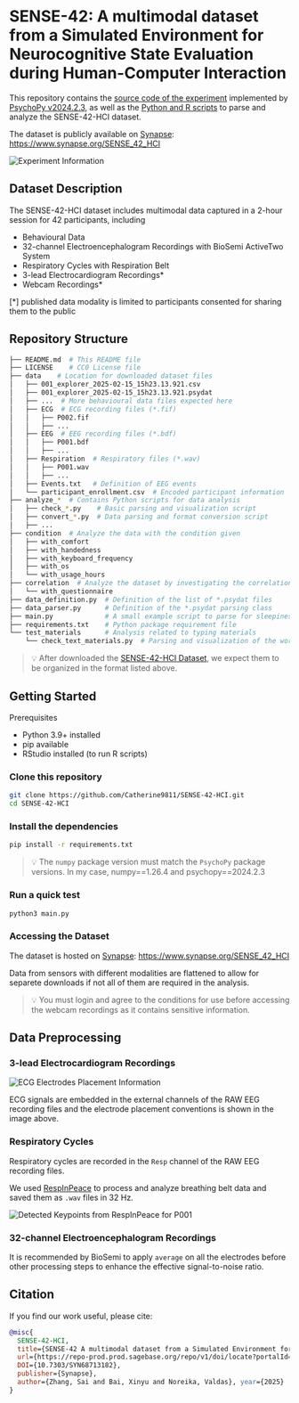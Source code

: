 # SENSE-42: A multimodal dataset from a Simulated Environment for Neurocognitive State Evaluation during Human-Computer Interaction

This repository contains the [source code of the experiment](https://github.com/Catherine9811/SENSE-42-HCI/tree/experiment) implemented by [PsychoPy v2024.2.3](https://www.psychopy.org/), as well as the [Python and R scripts](https://github.com/Catherine9811/SENSE-42-HCI/tree/master) to parse and analyze the SENSE-42-HCI dataset.

The dataset is publicly available on [Synapse](https://www.synapse.org/SENSE_42_HCI): https://www.synapse.org/SENSE_42_HCI

![Experiment Information](https://github.com/Catherine9811/SENSE-42-HCI/blob/master/assets/experiment_flow.jpg)


## Dataset Description

The SENSE-42-HCI dataset includes multimodal data captured in a 2-hour session for 42 participants, including
- Behavioural Data
- 32-channel Electroencephalogram Recordings with BioSemi ActiveTwo System
- Respiratory Cycles with Respiration Belt
- 3-lead Electrocardiogram Recordings*
- Webcam Recordings*

[*] published data modality is limited to participants consented for sharing them to the public

## Repository Structure
```bash
├── README.md  # This README file
├── LICENSE    # CC0 License file
├── data    # Location for downloaded dataset files
│   ├── 001_explorer_2025-02-15_15h23.13.921.csv
│   ├── 001_explorer_2025-02-15_15h23.13.921.psydat
│   ├── ...  # More behavioural data files expected here
│   ├── ECG  # ECG recording files (*.fif)
│   │   ├── P002.fif
│   │   ├── ...
│   ├── EEG  # EEG recording files (*.bdf)
│   │   ├── P001.bdf
│   │   ├── ...
│   ├── Respiration  # Respiratory files (*.wav)
│   │   ├── P001.wav
│   │   ├── ...
│   ├── Events.txt   # Definition of EEG events
│   └── participant_enrollment.csv  # Encoded participant information
├── analyze_*  # Contains Python scripts for data analysis
│   ├── check_*.py    # Basic parsing and visualization script
│   ├── convert_*.py  # Data parsing and format conversion script
│   ├── ...
├── condition  # Analyze the data with the condition given
│   ├── with_comfort
│   ├── with_handedness
│   ├── with_keyboard_frequency
│   ├── with_os
│   └── with_usage_hours
├── correlation  # Analyze the dataset by investigating the correlation
│   └── with_questionnaire
├── data_definition.py  # Definition of the list of *.psydat files
├── data_parser.py      # Definition of the *.psydat parsing class
├── main.py             # A small example script to parse for sleepiness levels across time domain
├── requirements.txt    # Python package requirement file
└── test_materials      # Analysis related to typing materials
    └── check_text_materials.py  # Parsing and visualization of the word distributions
```

> 💡 After downloaded the [SENSE-42-HCI Dataset](https://www.synapse.org/Synapse:syn68714673), we expect them to be organized in the format listed above.

## Getting Started

Prerequisites
- Python 3.9+ installed
- pip available
- RStudio installed (to run R scripts)

### Clone this repository
```bash
git clone https://github.com/Catherine9811/SENSE-42-HCI.git
cd SENSE-42-HCI
```

### Install the dependencies
```bash
pip install -r requirements.txt
```
> 💡 The `numpy` package version must match the `PsychoPy` package versions. In my case, numpy==1.26.4 and psychopy==2024.2.3

### Run a quick test
```bash
python3 main.py
```

### Accessing the Dataset

The dataset is hosted on [Synapse](https://www.synapse.org/SENSE_42_HCI): https://www.synapse.org/SENSE_42_HCI

Data from sensors with different modalities are flattened to allow for separete downloads if not all of them are required in the analysis.

> 💡 You must login and agree to the conditions for use before accessing the webcam recordings as it contains sensitive information.

## Data Preprocessing
### 3-lead Electrocardiogram Recordings
![ECG Electrodes Placement Information](https://github.com/Catherine9811/SENSE-42-HCI/blob/master/assets/ECG_placement_convention.jpg)

ECG signals are embedded in the external channels of the RAW EEG recording files and the electrode placement conventions is shown in the image above.


### Respiratory Cycles

Respiratory cycles are recorded in the `Resp` channel of the RAW EEG recording files.

We used [RespInPeace](https://github.com/mwlodarczak/RespInPeace) to process and analyze breathing belt data and saved them as `.wav` files in 32 Hz.

![Detected Keypoints from RespInPeace for P001](https://github.com/Catherine9811/SENSE-42-HCI/blob/master/assets/RespInPeace_output.png)

### 32-channel Electroencephalogram Recordings

It is recommended by BioSemi to apply `average` on all the electrodes before other processing steps to enhance the effective signal-to-noise ratio.

## Citation
If you find our work useful, please cite:
```bibtex
@misc{
  SENSE-42-HCI,
  title={SENSE-42 A multimodal dataset from a Simulated Environment for Neurocognitive State Evaluation during Human-Computer Interaction},
  url={https://repo-prod.prod.sagebase.org/repo/v1/doi/locate?portalId=1&id=syn68713182&type=ENTITY},
  DOI={10.7303/SYN68713182},
  publisher={Synapse},
  author={Zhang, Sai and Bai, Xinyu and Noreika, Valdas}, year={2025}
}
```
